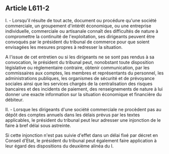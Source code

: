Article L611-2
----
I. - Lorsqu'il résulte de tout acte, document ou procédure qu'une société
commerciale, un groupement d'intérêt économique, ou une entreprise individuelle,
commerciale ou artisanale connaît des difficultés de nature à compromettre la
continuité de l'exploitation, ses dirigeants peuvent être convoqués par le
président du tribunal de commerce pour que soient envisagées les mesures propres
à redresser la situation.

A l'issue de cet entretien ou si les dirigeants ne se sont pas rendus à sa
convocation, le président du tribunal peut, nonobstant toute disposition
législative ou réglementaire contraire, obtenir communication, par les
commissaires aux comptes, les membres et représentants du personnel, les
administrations publiques, les organismes de sécurité et de prévoyance sociales
ainsi que les services chargés de la centralisation des risques bancaires et des
incidents de paiement, des renseignements de nature à lui donner une exacte
information sur la situation économique et financière du débiteur.

II. - Lorsque les dirigeants d'une société commerciale ne procèdent pas au dépôt
des comptes annuels dans les délais prévus par les textes applicables, le
président du tribunal peut leur adresser une injonction de le faire à bref délai
sous astreinte.

Si cette injonction n'est pas suivie d'effet dans un délai fixé par décret en
Conseil d'Etat, le président du tribunal peut également faire application à leur
égard des dispositions du deuxième alinéa du I.
